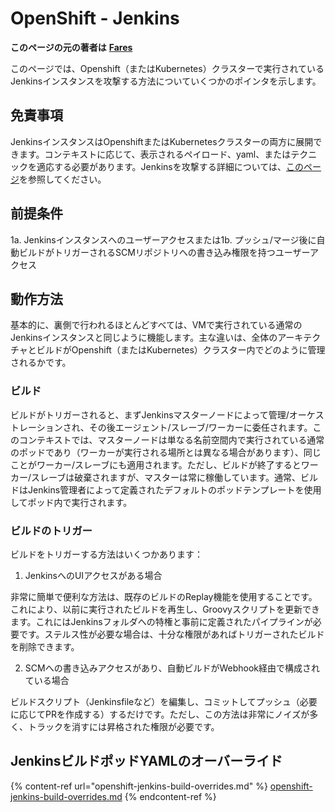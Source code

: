 # OpenShift - Jenkins

**このページの元の著者は** [**Fares**](https://www.linkedin.com/in/fares-siala/)

このページでは、Openshift（またはKubernetes）クラスターで実行されているJenkinsインスタンスを攻撃する方法についていくつかのポインタを示します。

## 免責事項

JenkinsインスタンスはOpenshiftまたはKubernetesクラスターの両方に展開できます。コンテキストに応じて、表示されるペイロード、yaml、またはテクニックを適応する必要があります。Jenkinsを攻撃する詳細については、[このページ](../../../pentesting-ci-cd/jenkins-security/)を参照してください。

## 前提条件

1a. Jenkinsインスタンスへのユーザーアクセスまたは1b. プッシュ/マージ後に自動ビルドがトリガーされるSCMリポジトリへの書き込み権限を持つユーザーアクセス

## 動作方法

基本的に、裏側で行われるほとんどすべては、VMで実行されている通常のJenkinsインスタンスと同じように機能します。主な違いは、全体のアーキテクチャとビルドがOpenshift（またはKubernetes）クラスター内でどのように管理されるかです。

### ビルド

ビルドがトリガーされると、まずJenkinsマスターノードによって管理/オーケストレーションされ、その後エージェント/スレーブ/ワーカーに委任されます。このコンテキストでは、マスターノードは単なる名前空間内で実行されている通常のポッドであり（ワーカーが実行される場所とは異なる場合があります）、同じことがワーカー/スレーブにも適用されます。ただし、ビルドが終了するとワーカー/スレーブは破棄されますが、マスターは常に稼働しています。通常、ビルドはJenkins管理者によって定義されたデフォルトのポッドテンプレートを使用してポッド内で実行されます。

### ビルドのトリガー

ビルドをトリガーする方法はいくつかあります：

1. JenkinsへのUIアクセスがある場合

非常に簡単で便利な方法は、既存のビルドのReplay機能を使用することです。これにより、以前に実行されたビルドを再生し、Groovyスクリプトを更新できます。これにはJenkinsフォルダへの特権と事前に定義されたパイプラインが必要です。ステルス性が必要な場合は、十分な権限があればトリガーされたビルドを削除できます。

2. SCMへの書き込みアクセスがあり、自動ビルドがWebhook経由で構成されている場合

ビルドスクリプト（Jenkinsfileなど）を編集し、コミットしてプッシュ（必要に応じてPRを作成する）するだけです。ただし、この方法は非常にノイズが多く、トラックを消すには昇格された権限が必要です。

## JenkinsビルドポッドYAMLのオーバーライド

{% content-ref url="openshift-jenkins-build-overrides.md" %}
[openshift-jenkins-build-overrides.md](openshift-jenkins-build-overrides.md)
{% endcontent-ref %}
